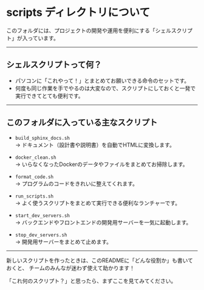 # scripts ディレクトリについて

このフォルダには、プロジェクトの開発や運用を便利にする「シェルスクリプト」が入っています。

---

## シェルスクリプトって何？
- パソコンに「これやって！」とまとめてお願いできる命令のセットです。
- 何度も同じ作業を手でやるのは大変なので、スクリプトにしておくと一発で実行できてとても便利です。

---

## このフォルダに入っている主なスクリプト

- `build_sphinx_docs.sh`  
  → ドキュメント（設計書や説明書）を自動でHTMLに変換します。

- `docker_clean.sh`  
  → いらなくなったDockerのデータやファイルをまとめてお掃除します。

- `format_code.sh`  
  → プログラムのコードをきれいに整えてくれます。

- `run_scripts.sh`  
  → よく使うスクリプトをまとめて実行できる便利なランチャーです。

- `start_dev_servers.sh`  
  → バックエンドやフロントエンドの開発用サーバーを一気に起動します。

- `stop_dev_servers.sh`  
  → 開発用サーバーをまとめて止めます。

---

新しいスクリプトを作ったときは、このREADMEに「どんな役割か」も書いておくと、
チームのみんなが迷わず使えて助かります！

「これ何のスクリプト？」と思ったら、まずここを見てみてください。
